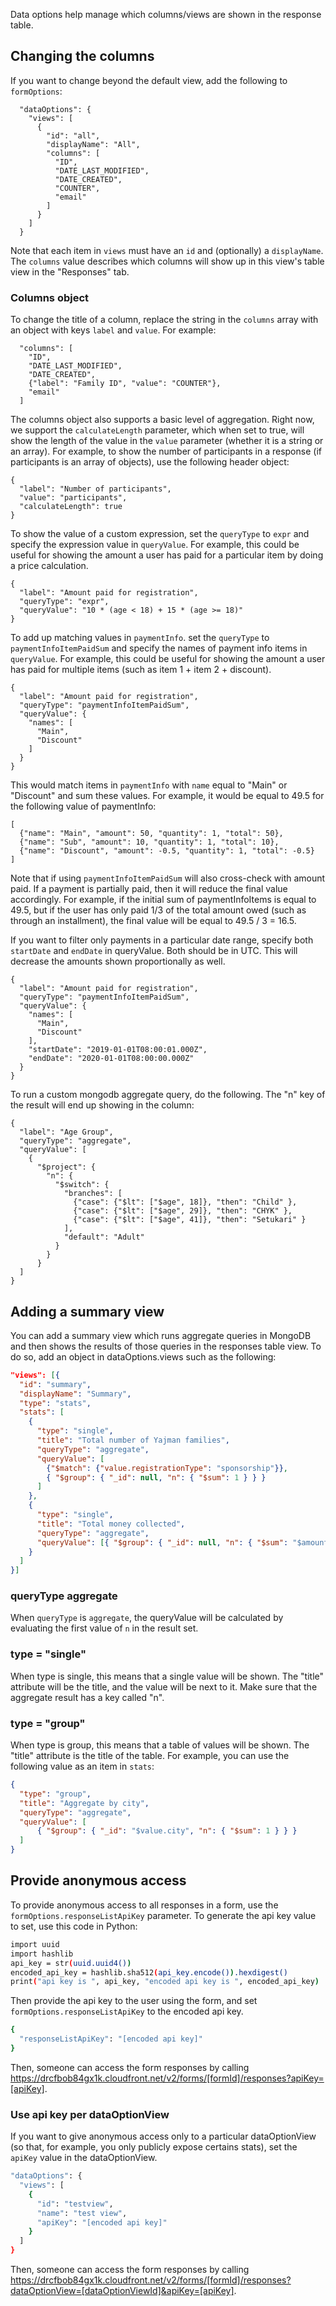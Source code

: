 Data options help manage which columns/views are shown in the response table.

## Changing the columns
If you want to change beyond the default view, add the following to `formOptions`:

```
  "dataOptions": {
    "views": [
      {
        "id": "all",
        "displayName": "All",
        "columns": [
          "ID",
          "DATE_LAST_MODIFIED",
          "DATE_CREATED",
          "COUNTER",
          "email"
        ]
      }
    ]
  }
```

Note that each item in `views` must have an `id` and (optionally) a `displayName`. The `columns` value describes which columns will show up in this view's table view in the "Responses" tab.

### Columns object

To change the title of a column, replace the string in the `columns` array with an object with keys `label` and `value`. For example:

```
  "columns": [
    "ID",
    "DATE_LAST_MODIFIED",
    "DATE_CREATED",
    {"label": "Family ID", "value": "COUNTER"},
    "email"
  ]
```

The columns object also supports a basic level of aggregation. Right now, we support the `calculateLength` parameter, which when set to true, will show the length of the value in the `value` parameter (whether it is a string or an array). For example, to show the number of participants in a response (if participants is an array of objects), use the following header object:

```
{
  "label": "Number of participants",
  "value": "participants",
  "calculateLength": true
}
```

To show the value of a custom expression, set the `queryType` to `expr` and specify the expression value in `queryValue`. For example, this could be useful for showing the amount a user has paid for a particular item by doing a price calculation.

```
{
  "label": "Amount paid for registration",
  "queryType": "expr",
  "queryValue": "10 * (age < 18) + 15 * (age >= 18)"
}
```

To add up matching values in `paymentInfo`. set the `queryType` to `paymentInfoItemPaidSum` and specify the names of payment info items in `queryValue`. For example, this could be useful for showing the amount a user has paid for multiple items (such as item 1 + item 2 + discount).

```
{
  "label": "Amount paid for registration",
  "queryType": "paymentInfoItemPaidSum",
  "queryValue": {
    "names": [
      "Main",
      "Discount"
    ]
  }
}
```

This would match items in `paymentInfo` with `name` equal to "Main" or "Discount" and sum these values. For example, it would be equal to 49.5 for the following value of paymentInfo:

```
[
  {"name": "Main", "amount": 50, "quantity": 1, "total": 50},
  {"name": "Sub", "amount": 10, "quantity": 1, "total": 10},
  {"name": "Discount", "amount": -0.5, "quantity": 1, "total": -0.5}
]
```

Note that if using `paymentInfoItemPaidSum` will also cross-check with amount paid. If a payment is partially paid, then it will reduce the final value accordingly. For example, if the initial sum of paymentInfoItems is equal to 49.5, but if the user has only paid 1/3 of the total amount owed (such as through an installment), the final value will be equal to 49.5 / 3 = 16.5.

If you want to filter only payments in a particular date range, specify both `startDate` and `endDate` in queryValue. Both should be in UTC. This will decrease the amounts shown proportionally as well.

```
{
  "label": "Amount paid for registration",
  "queryType": "paymentInfoItemPaidSum",
  "queryValue": {
    "names": [
      "Main",
      "Discount"
    ],
    "startDate": "2019-01-01T08:00:01.000Z",
    "endDate": "2020-01-01T08:00:00.000Z"
  }
}
```



To run a custom mongodb aggregate query, do the following. The "n" key of the result will end up showing in the column:

```
{
  "label": "Age Group",
  "queryType": "aggregate",
  "queryValue": [
    {
      "$project": {
        "n": {
          "$switch": {
            "branches": [
              {"case": {"$lt": ["$age", 18]}, "then": "Child" },
              {"case": {"$lt": ["$age", 29]}, "then": "CHYK" },
              {"case": {"$lt": ["$age", 41]}, "then": "Setukari" }
            ],
            "default": "Adult"
          }
        }
      }
  ]
}
```

## Adding a summary view
You can add a summary view which runs aggregate queries in MongoDB and then shows the results of those queries in the responses table view. To do so, add an object in dataOptions.views such as the following:
```json
"views": [{
  "id": "summary",
  "displayName": "Summary",
  "type": "stats",
  "stats": [
    {
      "type": "single",
      "title": "Total number of Yajman families",
      "queryType": "aggregate",
      "queryValue": [
        {"$match": {"value.registrationType": "sponsorship"}},
        { "$group": { "_id": null, "n": { "$sum": 1 } } }
      ]
    },
    {
      "type": "single",
      "title": "Total money collected",
      "queryType": "aggregate",
      "queryValue": [{ "$group": { "_id": null, "n": { "$sum": "$amount_paid" } } } ]
    }
  ]
}]
```

### queryType aggregate

When `queryType` is `aggregate`, the queryValue will be calculated by evaluating the first value of `n` in the result set.

### type = "single"

When type is single, this means that a single value will be shown. The "title" attribute will be the title, and the value will be next to it. Make sure that the aggregate result has a key called "n".

### type = "group"

When type is group, this means that a table of values will be shown. The "title" attribute is the title of the table. For example, you can use the following value as an item in `stats`:

```json
{
  "type": "group",
  "title": "Aggregate by city",
  "queryType": "aggregate",
  "queryValue": [
      { "$group": { "_id": "$value.city", "n": { "$sum": 1 } } }
  ]
}
```

## Provide anonymous access

To provide anonymous access to all responses in a form, use the `formOptions.responseListApiKey` parameter. To generate the api key value to set, use this code in Python:

```bash
import uuid
import hashlib
api_key = str(uuid.uuid4())
encoded_api_key = hashlib.sha512(api_key.encode()).hexdigest()
print("api key is ", api_key, "encoded api key is ", encoded_api_key)
```

Then provide the api key to the user using the form, and set `formOptions.responseListApiKey` to the encoded api key.

```bash
{
  "responseListApiKey": "[encoded api key]"
}
```

Then, someone can access the form responses by calling https://drcfbob84gx1k.cloudfront.net/v2/forms/[formId]/responses?apiKey=[apiKey].

### Use api key per dataOptionView

If you want to give anonymous access only to a particular dataOptionView (so that, for example, you only publicly expose certains stats), set the `apiKey` value in the dataOptionView.

```bash
"dataOptions": {
  "views": [
    {
      "id": "testview",
      "name": "test view",
      "apiKey": "[encoded api key]"
    }
  ]
}
```

Then, someone can access the form responses by calling https://drcfbob84gx1k.cloudfront.net/v2/forms/[formId]/responses?dataOptionView=[dataOptionViewId]&apiKey=[apiKey].